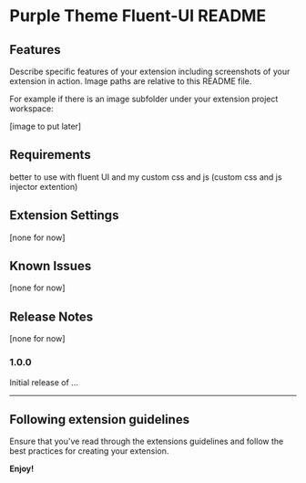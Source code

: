 # Purple Theme Fluent-UI README

## Features

Describe specific features of your extension including screenshots of your extension in action. Image paths are relative to this README file.

For example if there is an image subfolder under your extension project workspace:

<!-- \!\[feature X\]\(images/feature-x.png\) -->

[image to put later]

<!-- > Tip: Many popular extensions utilize animations. This is an excellent way to show off your extension! We recommend short, focused animations that are easy to follow. -->

## Requirements

better to use with fluent UI and my custom css and js (custom css and js injector extention)

## Extension Settings

[none for now]

## Known Issues

[none for now]

## Release Notes

[none for now]

### 1.0.0

Initial release of ...

---

## Following extension guidelines

Ensure that you've read through the extensions guidelines and follow the best practices for creating your extension.

<!-- * [Extension Guidelines](https://code.visualstudio.com/api/references/extension-guidelines) -->

**Enjoy!**
